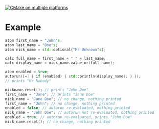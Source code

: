 [![CMake on multiple platforms](https://github.com/erikvalkering/prego/actions/workflows/cmake-multi-platform.yml/badge.svg)](https://github.com/erikvalkering/prego/actions/workflows/cmake-multi-platform.yml)

# Example

```cpp
atom first_name = "John"s;
atom last_name = "Doe"s;
atom nick_name = std::optional{"Mr Unknown"s};

calc full_name = first_name + " " + last_name;
calc display_name = nick_name.value_or(full_name);

atom enabled = true;
autorun([=] { if (enabled) { std::println(display_name); } });
// prints "Mr Nobody"

nickname.reset(); // prints "John Doe"
first_name = "Jane"; // prints "Jane Doe"
nick_name = "Jane Doe"; // no change, nothing printed
first_name = "John"; // no change, nothing printed
enabled = false; // autorun re-evaluated, nothing printed
nick_name = "John Doe"; // autorun not re-evaluated, nothing printed
enabled = true; // autorun re-evaluated, prints "John Doe"
nick_name.reset(); // no change, nothing printed
```
